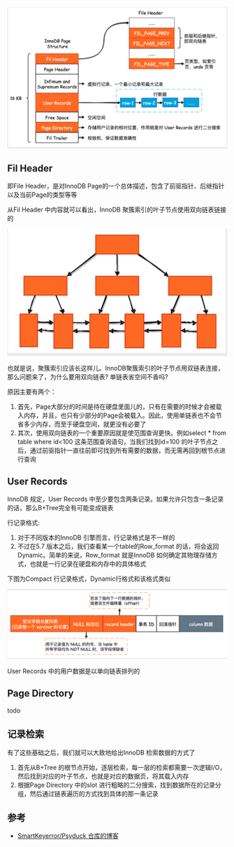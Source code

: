 ![](img/screenshot-20220114-142555.png)

## Fil Header
即File Header，是对InnoDB Page的一个总体描述，包含了前驱指针、后继指针以及当前Page的类型等等

从Fil Header 中内容就可以看出，InnoDB 聚簇索引的叶子节点使用双向链表链接的

![](img/screenshot-20220113-180233.png)

也就是说，聚簇索引应该长这样儿。InnoDB聚簇索引的叶子节点用双链表连接，那么问题来了，为什么要用双向链表? 单链表省空间不香吗?

原因主要有两个：
1. 首先，Page大部分的时间是待在硬盘里面儿的，只有在需要的时候才会被载入内存，并且，也只有少部分的Page会被载入。因此，使用单链表也不会节省多少内存，而至于硬盘空间，就更没有必要了
2. 其次，使用双向链表的一个重要原因就是使范围查询更快。例如select * from table where id<100 这条范围查询语句，当我们找到id=100 的叶子节点之后，通过前驱指针一直往前即可找到所有需要的数据，而无需再回到根节点进行查询

## User Records
InnoDB 规定，User Records 中至少要包含两条记录。如果允许只包含一条记录的话，那么B+Tree完全有可能变成链表

行记录格式:
1. 对于不同版本的InnoDB 引擎而言，行记录格式是不一样的
2. 不过在5.7 版本之后，我们查看某一个table的Row_format 的话，将会返回Dynamic。简单的来说，Row_format 就是InnoDB 如何确定其物理存储方式，也就是一行记录在硬盘和内存中的具体格式

下图为Compact 行记录格式，Dynamic行格式和该格式类似

![](img/screenshot-20220114-143339.png)

User Records 中的用户数据是以单向链表排列的

## Page Directory
todo

## 记录检索

有了这些基础之后，我们就可以大致地给出InnoDB 检索数据的方式了
1. 首先从B+Tree 的根节点开始，逐层检索，每一层的检索都需要一次逻辑I/O，然后找到对应的叶子节点，也就是对应的数据页，将其载入内存
2. 根据Page Directory 中的slot 进行粗略的二分搜索，找到数据所在的记录分组，然后通过链表遍历的方式找到具体的那一条记录

## 参考
- [SmartKeyerror/Psyduck 仓库的博客](https://smartkeyerror.oss-cn-shenzhen.aliyuncs.com/Phyduck/database/InnoDB-Page.pdf)

